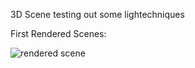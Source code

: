 3D Scene testing out some lightechniques

First Rendered Scenes:


![rendered scene](https://github.com/user-attachments/assets/6fabfe1f-1b94-49b7-ad0f-ecde7caf84e1)
